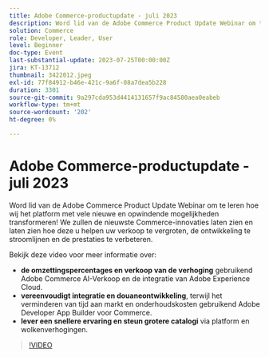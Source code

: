 ```yaml
---
title: Adobe Commerce-productupdate - juli 2023
description: Word lid van de Adobe Commerce Product Update Webinar om te leren hoe wij het platform met vele nieuwe en opwindende mogelijkheden transformeren! We zullen de nieuwste Commerce-innovaties laten zien en laten zien hoe deze u helpen uw verkoop te vergroten, de ontwikkeling te stroomlijnen en de prestaties te verbeteren. Bekijk deze video om te leren hoe u de conversiesnelheden en de verkoop kunt verhogen met Adobe Commerce AI-software en Adobe Experience Cloud-integratie.  Vereenvoudig integratie en aangepaste ontwikkeling en verlaag tegelijk de tijd tot markt en onderhoudskosten met Adobe Developer App Builder for Commerce.  Lever een snellere ervaring en steun grotere catalogi via platform en wolkenverhogingen.
solution: Commerce
role: Developer, Leader, User
level: Beginner
doc-type: Event
last-substantial-update: 2023-07-25T00:00:00Z
jira: KT-13712
thumbnail: 3422012.jpeg
exl-id: 77f84912-b46e-421c-9a6f-08a7dea5b228
duration: 3301
source-git-commit: 9a297cda953d4414131657f9ac84580aea0eabeb
workflow-type: tm+mt
source-wordcount: '202'
ht-degree: 0%

---
```


# Adobe Commerce-productupdate - juli 2023

Word lid van de Adobe Commerce Product Update Webinar om te leren hoe wij het platform met vele nieuwe en opwindende mogelijkheden transformeren! We zullen de nieuwste Commerce-innovaties laten zien en laten zien hoe deze u helpen uw verkoop te vergroten, de ontwikkeling te stroomlijnen en de prestaties te verbeteren.

Bekijk deze video voor meer informatie over:

* **de omzettingspercentages en verkoop van de verhoging** gebruikend Adobe Commerce AI-Verkoop en de integratie van Adobe Experience Cloud.
* **vereenvoudigt integratie en douaneontwikkeling**, terwijl het verminderen van tijd aan markt en onderhoudskosten gebruikend Adobe Developer App Builder voor Commerce.
* **lever een snellere ervaring en steun grotere catalogi** via platform en wolkenverhogingen.

>[!VIDEO](https://video.tv.adobe.com/v/3422012/?learn=on)
